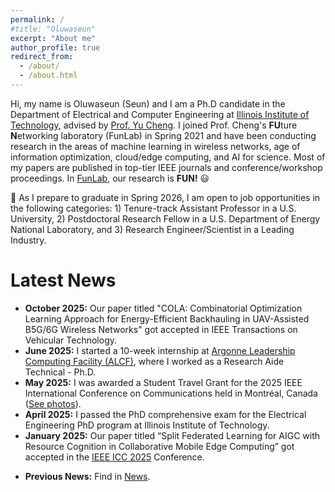 ```yaml
---
permalink: /
#title: "Oluwaseun"
excerpt: "About me"
author_profile: true
redirect_from: 
  - /about/
  - /about.html
---
```


Hi, my name is Oluwaseun (Seun) and I am a Ph.D candidate in the Department of Electrical and Computer Engineering at [Illinois Institute of Technology](https://www.iit.edu/), advised by [Prof. Yu Cheng](http://www.ece.iit.edu/~yucheng/). I joined Prof. Cheng's **FU**ture **N**etworking laboratory (FunLab) in Spring 2021 and have been conducting research in the areas of machine learning in wireless networks, age of information optimization, cloud/edge computing, and AI for science. Most of my papers are published in top-tier IEEE journals and conference/workshop proceedings. In [FunLab](http://www.ece.iit.edu/~funlab/), our research is **FUN!** <span>&#128515;</span>

&#128227; As I prepare to graduate in Spring 2026, I am open to job opportunities in the following categories: 1) Tenure-track Assistant Professor in a U.S. University, 2) Postdoctoral Research Fellow in a U.S. Department of Energy National Laboratory, and 3) Research Engineer/Scientist in a Leading Industry.

Latest News
=======
<ul>
  <li><strong>October 2025:</strong> Our paper titled "COLA: Combinatorial Optimization Learning Approach for Energy-Efficient Backhauling in UAV-Assisted B5G/6G Wireless Networks" got accepted in IEEE Transactions on Vehicular Technology.</li>
  <li><strong>June 2025:</strong> I started a 10-week internship at <a href="https://www.alcf.anl.gov/">Argonne Leadership Computing Facility (ALCF)</a>, where I worked as a Research Aide Technical - Ph.D.</li>
  <li><strong>May 2025:</strong> I was awarded a Student Travel Grant for the 2025 IEEE International Conference on Communications held in Montréal, Canada (<a href="https://seunaj.github.io/photos#ieeeicc25/">See photos</a>).</li>
  <li><strong>April 2025:</strong> I passed the PhD comprehensive exam for the Electrical Engineering PhD program at Illinois Institute of Technology.</li>
  <li><strong>January 2025:</strong> Our paper titled “Split Federated Learning for AIGC with Resource Cognition in Collaborative Mobile Edge Computing” got accepted in the <a href="https://icc2025.ieee-icc.org/">IEEE ICC 2025</a> Conference.</li>
</ul>

- **Previous News:** Find in [News](news.html).
